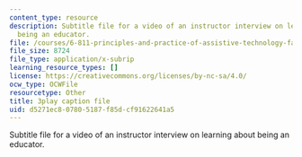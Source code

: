 ```yaml
---
content_type: resource
description: Subtitle file for a video of an instructor interview on learning about
  being an educator.
file: /courses/6-811-principles-and-practice-of-assistive-technology-fall-2014/d5271ec807805187f85dcf91622641a5_EmwHY7Ibu9k.srt
file_size: 8724
file_type: application/x-subrip
learning_resource_types: []
license: https://creativecommons.org/licenses/by-nc-sa/4.0/
ocw_type: OCWFile
resourcetype: Other
title: 3play caption file
uid: d5271ec8-0780-5187-f85d-cf91622641a5
---
```

Subtitle file for a video of an instructor interview on learning about being an educator.